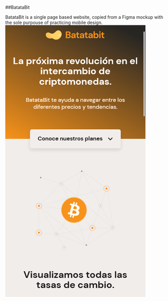 ##BatataBit

BatataBit is a single page based website, copied from a Figma mockup with the sole purpouse of practicing mobile design.
![](./assets/img/website-screenshot.png)